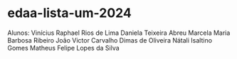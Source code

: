 # edaa-lista-um-2024
Alunos:
Vinícius Raphael Rios de Lima
Daniela Teixeira Abreu
Marcela Maria Barbosa Ribeiro
João Victor Carvalho Dimas de Oliveira
Nátali Isaltino Gomes
Matheus Felipe Lopes da Silva
